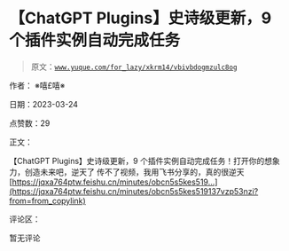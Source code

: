 # 【ChatGPT Plugins】史诗级更新，9 个插件实例自动完成任务

> 原文：[`www.yuque.com/for_lazy/xkrm14/vbivbdogmzulc8og`](https://www.yuque.com/for_lazy/xkrm14/vbivbdogmzulc8og)

作者： ※嘻£嘻※

日期：2023-03-24

点赞数：29

正文：

【ChatGPT Plugins】史诗级更新，9 个插件实例自动完成任务！打开你的想象力，创造未来吧，逆天了 传不了视频，我用飞书分享的，真的很逆天 [https://jqxa764ptw.feishu.cn/minutes/obcn5s5kes519...](https://jqxa764ptw.feishu.cn/minutes/obcn5s5kes519137vzp53nzi?from=from_copylink)

评论区：

暂无评论

